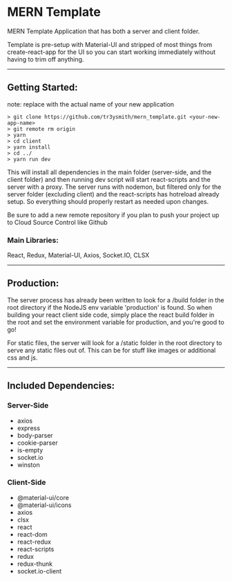 # MERN Template
MERN Template Application that has both a server and client folder.

Template is pre-setup with Material-UI and stripped of most things from create-react-app for the UI so you can start working immediately without having to trim off anything.

---
## Getting Started:
note: replace <your-new-app-name> with the actual name of your new application
~~~~
> git clone https://github.com/tr3ysmith/mern_template.git <your-new-app-name>
> git remote rm origin
> yarn
> cd client
> yarn install
> cd ../
> yarn run dev
~~~~
This will install all dependencies in the main folder (server-side, and the client folder) and then running dev script will start react-scripts and the server with a proxy. The server runs with nodemon, but filtered only for the server folder (excluding client) and the react-scripts has hotreload already setup. So everything should properly restart as needed upon changes.

Be sure to add a new remote repository if you plan to push your project up to Cloud Source Control like Github

### Main Libraries:

React, Redux, Material-UI, Axios, Socket.IO, CLSX

----

## Production:
The server process has already been written to look for a /build folder in the root directory if the NodeJS env variable 'production' is found. So when building your react client side code, simply place the react build folder in the root and set the environment variable for production, and you're good to go!

For static files, the server will look for a /static folder in the root directory to serve any static files out of. This can be for stuff like images or additional css and js.

---
## Included Dependencies:




### **Server-Side**
 - axios
 - express
 - body-parser
 - cookie-parser
 - is-empty
 - socket.io
 - winston

 ### **Client-Side**
  - @material-ui/core
  - @material-ui/icons
  - axios
  - clsx
  - react
  - react-dom
  - react-redux
  - react-scripts
  - redux
  - redux-thunk
  - socket.io-client

